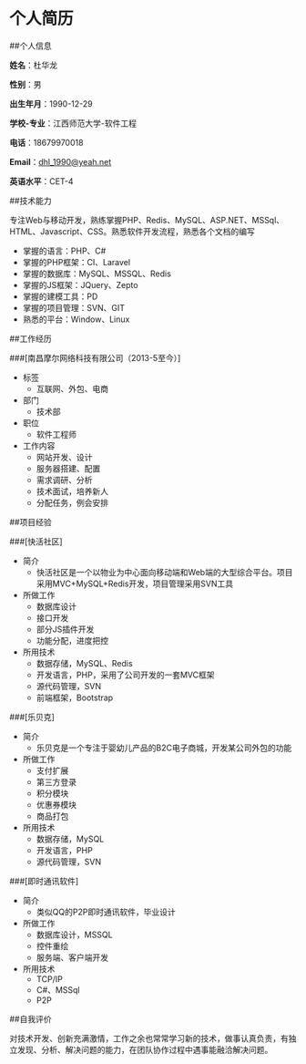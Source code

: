 ﻿个人简历
=====

##个人信息

**姓名**：杜华龙

**性别**：男

**出生年月**：1990-12-29

**学校-专业**：江西师范大学-软件工程

**电话**：18679970018

**Email**：dhl_1990@yeah.net

**英语水平**：CET-4

##技术能力

专注Web与移动开发，熟练掌握PHP、Redis、MySQL、ASP.NET、MSSql、HTML、Javascript、CSS。熟悉软件开发流程，熟悉各个文档的编写

* 掌握的语言：PHP、C#
* 掌握的PHP框架：CI、Laravel
* 掌握的数据库：MySQL、MSSQL、Redis
* 掌握的JS框架：JQuery、Zepto
* 掌握的建模工具：PD
* 掌握的项目管理：SVN、GIT
* 熟悉的平台：Window、Linux

##工作经历

###[南昌摩尔网络科技有限公司（2013-5至今）]
- 标签
  + 互联网、外包、电商
- 部门
  + 技术部
- 职位
  + 软件工程师
- 工作内容
  + 网站开发、设计
  + 服务器搭建、配置
  + 需求调研、分析
  + 技术面试，培养新人
  + 分配任务，例会安排

##项目经验

###[快活社区]
- 简介
  + 快活社区是一个以物业为中心面向移动端和Web端的大型综合平台。项目采用MVC+MySQL+Redis开发，项目管理采用SVN工具
- 所做工作
  + 数据库设计
  + 接口开发
  + 部分JS插件开发
  + 功能分配，进度把控
- 所用技术
  + 数据存储，MySQL、Redis
  + 开发语言，PHP，采用了公司开发的一套MVC框架
  + 源代码管理，SVN
  + 前端框架，Bootstrap
  
###[乐贝克]
- 简介
  + 乐贝克是一个专注于婴幼儿产品的B2C电子商城，开发某公司外包的功能
- 所做工作
  + 支付扩展
  + 第三方登录
  + 积分模块
  + 优惠券模块
  + 商品打包
- 所用技术
  + 数据存储，MySQL
  + 开发语言，PHP
  + 源代码管理，SVN

###[即时通讯软件]
- 简介
  + 类似QQ的P2P即时通讯软件，毕业设计
- 所做工作
  + 数据库设计，MSSQL
  + 控件重绘
  + 服务端、客户端开发
- 所用技术
  + TCP/IP
  + C#、MSSql
  + P2P

##自我评价

对技术开发、创新充满激情，工作之余也常常学习新的技术，做事认真负责，有独立发现、分析、解决问题的能力，在团队协作过程中遇事能融洽解决问题。
